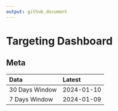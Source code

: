 ```yaml
---
output: github_document
---
```


# Targeting Dashboard



## Meta


|Data           |Latest     |
|:--------------|:----------|
|30 Days Window |2024-01-10 |
|7 Days Window  |2024-01-09 |
